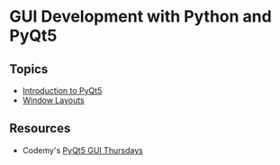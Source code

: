 # GUI Development with Python and PyQt5

## Topics
- [Introduction to PyQt5](https://github.com/EthanC2/Notes-and-Writeups/blob/main/Python/GUI/Introduction%20to%20PyQt5.md)
- [Window Layouts](https://github.com/EthanC2/Notes-and-Writeups/blob/main/Python/GUI/Window%20Layouts.md)

## Resources
- Codemy's [PyQt5 GUI Thursdays](https://www.youtube.com/playlist?list=PLCC34OHNcOtpmCA8s_dpPMvQLyHbvxocY)
